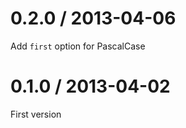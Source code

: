 0.2.0 / 2013-04-06
==================

Add `first` option for PascalCase

0.1.0 / 2013-04-02
==================

First version